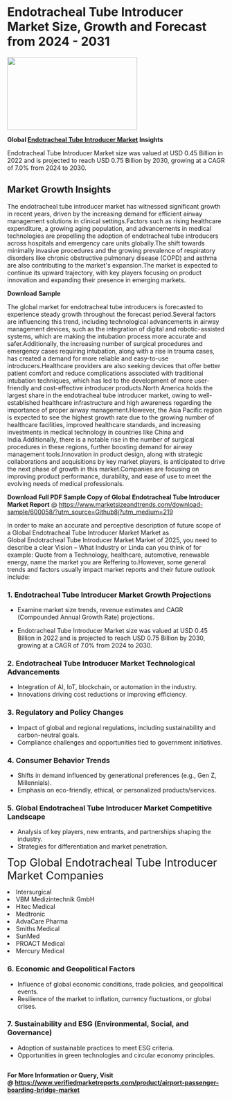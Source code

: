<H1>Endotracheal Tube Introducer Market Size, Growth and Forecast from 2024 - 2031</H1><img class="aligncenter size-medium wp-image-584254" src="https://thirdeyenews.in/wp-content/uploads/2024/09/Global-Market-Research-300x168.jpeg" alt="" width="300" height="168" /><p><strong>Global&nbsp;<a href="https://www.marketsizeandtrends.com/download-sample/600058/?utm_source=Github8j?utm_medium=219">Endotracheal Tube Introducer Market</a> Insights</strong></p><p>Endotracheal Tube Introducer Market size was valued at USD 0.45 Billion in 2022 and is projected to reach USD 0.75 Billion by 2030, growing at a CAGR of 7.0% from 2024 to 2030.</p><p><h2>Market Growth Insights</h2> <p>The endotracheal tube introducer market has witnessed significant growth in recent years, driven by the increasing demand for efficient airway management solutions in clinical settings.Factors such as rising healthcare expenditure, a growing aging population, and advancements in medical technologies are propelling the adoption of endotracheal tube introducers across hospitals and emergency care units globally.The shift towards minimally invasive procedures and the growing prevalence of respiratory disorders like chronic obstructive pulmonary disease (COPD) and asthma are also contributing to the market's expansion.The market is expected to continue its upward trajectory, with key players focusing on product innovation and expanding their presence in emerging markets.</p> <p><strong>Download Sample</strong></p> <p>The global market for endotracheal tube introducers is forecasted to experience steady growth throughout the forecast period.Several factors are influencing this trend, including technological advancements in airway management devices, such as the integration of digital and robotic-assisted systems, which are making the intubation process more accurate and safer.Additionally, the increasing number of surgical procedures and emergency cases requiring intubation, along with a rise in trauma cases, has created a demand for more reliable and easy-to-use introducers.Healthcare providers are also seeking devices that offer better patient comfort and reduce complications associated with traditional intubation techniques, which has led to the development of more user-friendly and cost-effective introducer products.North America holds the largest share in the endotracheal tube introducer market, owing to well-established healthcare infrastructure and high awareness regarding the importance of proper airway management.However, the Asia Pacific region is expected to see the highest growth rate due to the growing number of healthcare facilities, improved healthcare standards, and increasing investments in medical technology in countries like China and India.Additionally, there is a notable rise in the number of surgical procedures in these regions, further boosting demand for airway management tools.Innovation in product design, along with strategic collaborations and acquisitions by key market players, is anticipated to drive the next phase of growth in this market.Companies are focusing on improving product performance, durability, and ease of use to meet the evolving needs of medical professionals.<p><span class=""><strong>Download Full PDF Sample Copy of Global Endotracheal Tube Introducer Market Report</strong> @ <a href="https://www.marketsizeandtrends.com/download-sample/600058/?utm_source=Github8j?utm_medium=219" target="_blank">https://www.marketsizeandtrends.com/download-sample/600058/?utm_source=Github8j?utm_medium=219</a></span></p><p>In order to make an accurate and perceptive description of future scope of a Global&nbsp;Endotracheal Tube Introducer Market Market as Global&nbsp;Endotracheal Tube Introducer Market Market of 2025, you need to describe a clear Vision &ndash; What Industry or Linda can you think of for example: Quote from a Technology, healthcare, automotive, renewable energy, name the market you are Reffering to.However, some general trends and factors usually impact market reports and their future outlook include:</p><h3>1.&nbsp;<strong>Endotracheal Tube Introducer Market Growth Projections</strong></h3><ul><li>Examine market size trends, revenue estimates and CAGR (Compounded Annual Growth Rate) projections.</li><li><p>Endotracheal Tube Introducer Market size was valued at USD 0.45 Billion in 2022 and is projected to reach USD 0.75 Billion by 2030, growing at a CAGR of 7.0% from 2024 to 2030.</p></li></ul><h3>2.&nbsp;<strong>Endotracheal Tube Introducer Market Technological Advancements</strong></h3><ul><li>Integration of AI, IoT, blockchain, or automation in the industry.</li><li>Innovations driving cost reductions or improving efficiency.</li></ul><h3>3.&nbsp;<strong>Regulatory and Policy Changes</strong></h3><ul><li>Impact of global and regional regulations, including sustainability and carbon-neutral goals.</li><li>Compliance challenges and opportunities tied to government initiatives.</li></ul><h3>4.&nbsp;<strong>Consumer Behavior Trends</strong></h3><ul><li>Shifts in demand influenced by generational preferences (e.g., Gen Z, Millennials).</li><li>Emphasis on eco-friendly, ethical, or personalized products/services.</li></ul><h3>5.&nbsp;<strong>Global Endotracheal Tube Introducer Market Competitive Landscape</strong></h3><ul><li>Analysis of key players, new entrants, and partnerships shaping the industry.</li><li>Strategies for differentiation and market penetration.</li></ul><p data-pm-slice="1 1 []"><span style="color: inherit; font-family: inherit; font-size: 25px;">Top Global Endotracheal Tube Introducer Market Companies</span></p><div class="" data-test-id=""><p><li>Intersurgical</li><li> VBM Medizintechnik GmbH</li><li> Hitec Medical</li><li> Medtronic</li><li> AdvaCare Pharma</li><li> Smiths Medical</li><li> SunMed</li><li> PROACT Medical</li><li> Mercury Medical</li></p></div><h3>6.&nbsp;<strong>Economic and Geopolitical Factors</strong></h3><ul><li>Influence of global economic conditions, trade policies, and geopolitical events.</li><li>Resilience of the market to inflation, currency fluctuations, or global crises.</li></ul><h3>7.&nbsp;<strong>Sustainability and ESG (Environmental, Social, and Governance)</strong></h3><ul><li>Adoption of sustainable practices to meet ESG criteria.</li><li>Opportunities in green technologies and circular economy principles.</li></ul><h2><strong style="font-size: 14px;">For More Information or Query, Visit @&nbsp;</strong><a style="background-color: #ffffff; font-size: 14px;" href="https://www.marketsizeandtrends.com/report/endotracheal-tube-introducer-market/" target="_blank">https://www.verifiedmarketreports.com/product/airport-passenger-boarding-bridge-market</a></h2>